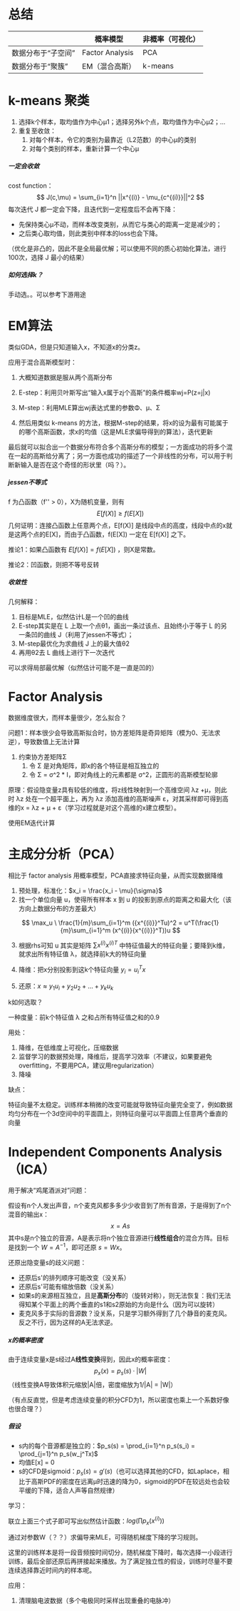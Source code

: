 # 总结

|                    | 概率模型        | 非概率（可视化） |
| ------------------ | --------------- | ---------------- |
| 数据分布于“子空间” | Factor Analysis | PCA              |
| 数据分布于“聚簇”   | EM（混合高斯）  | k-means          |



# k-means 聚类

1. 选择k个样本，取均值作为中心μ1；选择另外k个点，取均值作为中心μ2；...
2. 重复至收敛：
   1. 对每个样本，令它的类别为最靠近（L2范数）的中心μ的类别
   2. 对每个类别的样本，重新计算一个中心μ



##### 一定会收敛

cost function：
$$
J(c,\mu) = \sum_{i=1}^n ||x^{(i)} - \mu_{c^{(i)}}||^2
$$
每次迭代  J 都一定会下降，且迭代到一定程度后不会再下降：

- 先保持类心μ不动，而样本改变类别，从而它与类心的距离一定是减少的；
- 之后类心取均值，则此类别中样本的loss也会下降。

（优化是非凸的，因此不是全局最优解；可以使用不同的质心初始化算法，进行100次，选择 J 最小的结果）



##### 如何选择k？

手动选。。可以参考下游用途



# EM算法

类似GDA，但是只知道输入x，不知道x的分类z。

应用于混合高斯模型时：

1. 大概知道数据是服从两个高斯分布

2. E-step：利用贝叶斯写出“输入x属于zj个高斯”的条件概率wj=P(z=j|x)
3. M-step：利用MLE算出wj表达式里的参数Φ、μ、Σ
4. 然后用类似 k-means 的方法，根据M-step的结果，将x的设为最有可能属于的哪个高斯函数，求x的均值（这是MLE求偏导得到的算法），迭代更新

最后就可以拟合出一个数据分布符合多个高斯分布的模型；一方面成功的将多个混在一起的高斯给分离了；另一方面也成功的描述了一个非线性的分布，可以用于判断新输入是否在这个奇怪的形状里（吗？）。



##### jessen不等式

f 为凸函数（f'' > 0），X为随机变量，则有
$$
E[f(X)] \ge f(E[X])
$$
几何证明：连接凸函数上任意两个点，E[f(X)] 是线段中点的高度，线段中点的x就是这两个点的E[X]，而由于凸函数，f(E[X]) 一定在 E[f(X)] 之下。

推论1：如果凸函数有 $E[f(X)] = f(E[X])$ ，则X是常数。

推论2：凹函数，则把不等号反转



##### 收敛性

几何解释：

1. 目标是MLE，似然估计L是一个凹的曲线
2. E-step其实是在 L 上取一个点θ1，画出一条过该点、且始终小于等于 L 的另一条凹的曲线 J（利用了jessen不等式）；
3. M-step最优化为求曲线 J 上的最大值θ2
4. 再用θ2去 L 曲线上进行下一次迭代

可以求得局部最优解（似然估计可能不是一直是凹的）



# Factor Analysis

数据维度很大，而样本量很少，怎么拟合？



问题1：样本很少会导致高斯拟合时，协方差矩阵是奇异矩阵（模为0、无法求逆），导致数值上无法计算



1. 约束协方差矩阵Σ
   1. 令 Σ 是对角矩阵，即x的各个特征是相互独立的
   2. 令 Σ = σ^2 * I，即对角线上的元素都是 σ^2，正圆形的高斯模型轮廓



原理：假设隐变量z具有较低的维度，将z线性映射到一个高维空间 λz +μ，则此时 λz 处在一个超平面上，再为 λz 添加高维的高斯噪声 ε，对其采样即可得到高维的x = λz + μ + ε（学习过程就是对这个高维的x建立模型）。



使用EM迭代计算



# 主成分分析（PCA）

相比于 factor analysis 用概率模型，PCA直接求特征向量，从而实现数据降维



1. 预处理，标准化：$x_i = \frac{x_i - \mu}{\sigma}$
2. 找一个单位向量 u，使得所有样本 x 到 u 的投影到原点的距离之和最大化（该方向上数据分布的方差最大）

$$
\max_u \ \frac{1}{m}\sum_{i=1}^m ({x^{(i)}}^Tu)^2 
= u^T(\frac{1}{m}\sum_{i=1}^m (x^{(i)}{x^{(i)}}^T))u
$$

3. 根据rhs可知 u 其实是矩阵 $\sum x^{(i)} {x^{(i)}}^T$ 中特征值最大的特征向量；要降到k维，就求出所有特征值 λ，就选择前k大的特征向量

4. 降维：把x分别投影到这k个特征向量 $y_i = {u_i}^T x$
5. 还原：$x \approx y_1u_i + y_2u_2 + \dots + y_ku_k$



k如何选取？

一种度量：前k个特征值 λ 之和占所有特征值之和的0.9



用处：

1. 降维，在低维度上可视化，压缩数据
2. 监督学习的数据预处理，降维后，提高学习效率（不建议，如果要避免overfitting，不要用PCA，建议用regularization）
3. 降噪



缺点：

特征向量不太稳定。训练样本稍微的改变可能就导致特征向量完全变了，例如数据均匀分布在一个3d空间中的平面圆上，则特征向量可以平面圆上任意两个垂直的向量



# Independent Components Analysis（ICA）

用于解决“鸡尾酒派对”问题：

假设有n个人发出声音，n个麦克风都多多少少收音到了所有音源，于是得到了n个混音的输出x：
$$
x = As
$$
其中s是n个独立的音源，A是表示将n个独立音源进行**线性组合**的混合方阵。目标是找到一个 $W = A^{-1}$，即可还原 $s = Wx$。 



还原出隐变量s的歧义问题：

- 还原后s'的排列顺序可能改变（没关系）
- 还原后s'可能有缩放倍数（没关系）
- 如果s的来源相互独立，且是**高斯分布**的（旋转对称），则无法恢复：我们无法得知某个平面上的两个垂直的s1和s2原始的方向是什么（因为可以旋转）
- 麦克风多于实际的音源数？没关系，只是学习额外得到了几个静音的麦克风。反之不行，因为这样的A无法求逆。



##### x的概率密度

由于连续变量x是s经过A**线性变换**得到，因此x的概率密度：
$$
p_x(x) = p_s(s) · |W|
$$
（线性变换A导致体积元缩放|A|倍，密度缩放为1/|A| = |W|）

（有点反直觉，但是考虑连续变量的积分CFD为1，所以密度也乘上一个系数好像也很合理？）



##### 假设

- s内的每个音源都是独立的：$p_s(s) = \prod_{i=1}^n p_s(s_i) = \prod_{j=1}^n p_s(w_j^Tx)$
- 均值E[x] = 0
- s的CFD是sigmoid：$p_s(s) = g'(s)$（也可以选择其他的CFD，如Laplace，相比于高斯PDF的密度在远离μ时迅速的降为0，sigmoid的PDF在较远处也会较平缓的下降，适合人声等自然规律）



学习：

联立上面三个式子即可写出似然估计函数：$log(\prod p_x(x^{(i)}))$

通过对参数W（？？）求偏导来MLE，可得随机梯度下降的学习规则。

这里的训练样本是将一段音频按时间切分，随机梯度下降时，每次选择一小段进行训练，最后全部还原后再拼接起来播放。为了满足独立性的假设，训练时尽量不要连续选择靠近时间内的样本呢。



应用：

1. 清理脑电波数据（多个电极同时采样出现重叠的电脉冲）
